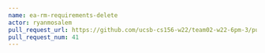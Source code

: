```yaml
---
name: ea-rm-requirements-delete
actor: ryanmosalem
pull_request_url: https://github.com/ucsb-cs156-w22/team02-w22-6pm-3/pull/41
pull_request_num: 41
---
```

